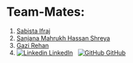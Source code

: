 # Team-Mates:

1. [Sabista Ifraj](https://github.com/SabistaIfraj) <br>
2. [Sanjana Mahrukh Hassan Shreya](https://github.com/Sanzana-shreya) <br>
3. [Gazi Rehan](https://github.com/Gazisama) <br>
4. [![Linkedin](https://i.stack.imgur.com/gVE0j.png) LinkedIn](https://www.linkedin.com/in/shababahmedd/)
&nbsp;
[![GitHub](https://i.stack.imgur.com/tskMh.png) GitHub](https://github.com/)<br>

